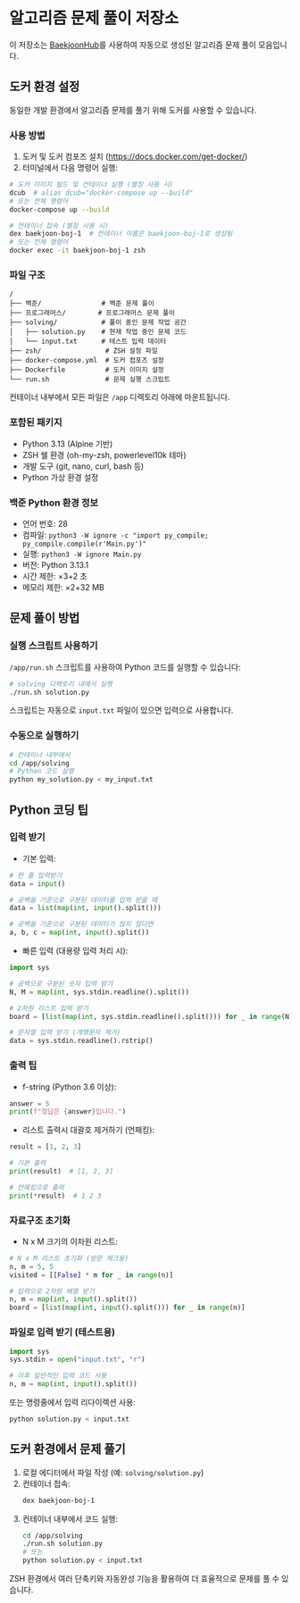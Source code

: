 # 알고리즘 문제 풀이 저장소

이 저장소는 [BaekjoonHub](https://github.com/BaekjoonHub/BaekjoonHub)를 사용하여 자동으로 생성된 알고리즘 문제 풀이 모음입니다.

## 도커 환경 설정

동일한 개발 환경에서 알고리즘 문제를 풀기 위해 도커를 사용할 수 있습니다.

### 사용 방법

1. 도커 및 도커 컴포즈 설치 (https://docs.docker.com/get-docker/)
2. 터미널에서 다음 명령어 실행:

```bash
# 도커 이미지 빌드 및 컨테이너 실행 (별칭 사용 시)
dcub  # alias dcub="docker-compose up --build"
# 또는 전체 명령어
docker-compose up --build

# 컨테이너 접속 (별칭 사용 시)
dex baekjoon-boj-1  # 컨테이너 이름은 baekjoon-boj-1로 생성됨
# 또는 전체 명령어
docker exec -it baekjoon-boj-1 zsh
```

### 파일 구조

```
/
├── 백준/               # 백준 문제 풀이
├── 프로그래머스/        # 프로그래머스 문제 풀이
├── solving/           # 풀이 중인 문제 작업 공간
│   ├── solution.py    # 현재 작업 중인 문제 코드
│   └── input.txt      # 테스트 입력 데이터
├── zsh/                # ZSH 설정 파일
├── docker-compose.yml  # 도커 컴포즈 설정
├── Dockerfile          # 도커 이미지 설정
└── run.sh              # 문제 실행 스크립트
```

컨테이너 내부에서 모든 파일은 `/app` 디렉토리 아래에 마운트됩니다.

### 포함된 패키지
- Python 3.13 (Alpine 기반)
- ZSH 쉘 환경 (oh-my-zsh, powerlevel10k 테마)
- 개발 도구 (git, nano, curl, bash 등)
- Python 가상 환경 설정

### 백준 Python 환경 정보
- 언어 번호: 28
- 컴파일: `python3 -W ignore -c "import py_compile; py_compile.compile(r'Main.py')"`
- 실행: `python3 -W ignore Main.py`
- 버전: Python 3.13.1
- 시간 제한: ×3+2 초
- 메모리 제한: ×2+32 MB

## 문제 풀이 방법

### 실행 스크립트 사용하기

`/app/run.sh` 스크립트를 사용하여 Python 코드를 실행할 수 있습니다:

```bash
# solving 디렉토리 내에서 실행
./run.sh solution.py
```

스크립트는 자동으로 `input.txt` 파일이 있으면 입력으로 사용합니다.

### 수동으로 실행하기

```bash
# 컨테이너 내부에서
cd /app/solving
# Python 코드 실행
python my_solution.py < my_input.txt
```

## Python 코딩 팁

### 입력 받기

* 기본 입력:
```python
# 한 줄 입력받기
data = input()

# 공백을 기준으로 구분된 데이터를 입력 받을 때
data = list(map(int, input().split()))

# 공백을 기준으로 구분된 데이터가 많지 않다면 
a, b, c = map(int, input().split())
```

* 빠른 입력 (대용량 입력 처리 시):
```python
import sys

# 공백으로 구분된 숫자 입력 받기
N, M = map(int, sys.stdin.readline().split())

# 2차원 리스트 입력 받기
board = [list(map(int, sys.stdin.readline().split())) for _ in range(N)]

# 문자열 입력 받기 (개행문자 제거)
data = sys.stdin.readline().rstrip()
```

### 출력 팁

* f-string (Python 3.6 이상):
```python
answer = 5
print(f"정답은 {answer}입니다.")
```

* 리스트 출력시 대괄호 제거하기 (언패킹):
```python
result = [1, 2, 3]

# 기본 출력
print(result)  # [1, 2, 3]

# 언패킹으로 출력
print(*result)  # 1 2 3
```

### 자료구조 초기화

* N x M 크기의 이차원 리스트:
```python
# N x M 리스트 초기화 (방문 체크용)
n, m = 5, 5
visited = [[False] * m for _ in range(n)]

# 입력으로 2차원 배열 받기
n, m = map(int, input().split())
board = [list(map(int, input().split())) for _ in range(n)]
```

### 파일로 입력 받기 (테스트용)

```python
import sys
sys.stdin = open("input.txt", "r")

# 이후 일반적인 입력 코드 사용
n, m = map(int, input().split())
```

또는 명령줄에서 입력 리다이렉션 사용:
```bash
python solution.py < input.txt
```

## 도커 환경에서 문제 풀기

1. 로컬 에디터에서 파일 작성 (예: `solving/solution.py`)
2. 컨테이너 접속:
   ```bash
   dex baekjoon-boj-1
   ```
3. 컨테이너 내부에서 코드 실행:
   ```bash
   cd /app/solving
   ./run.sh solution.py
   # 또는
   python solution.py < input.txt
   ```

ZSH 환경에서 여러 단축키와 자동완성 기능을 활용하여 더 효율적으로 문제를 풀 수 있습니다.